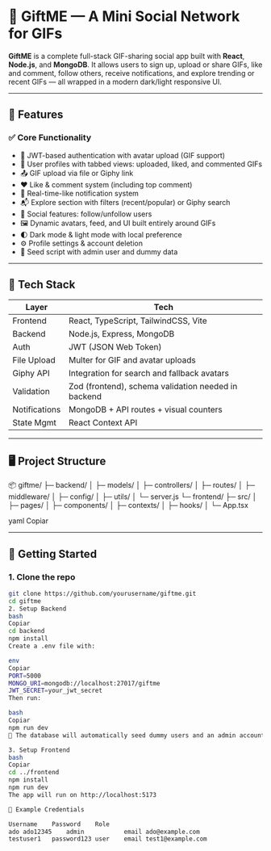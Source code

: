# 🎁 GiftME — A Mini Social Network for GIFs

**GiftME** is a complete full-stack GIF-sharing social app built with **React**, **Node.js**, and **MongoDB**. It allows users to sign up, upload or share GIFs, like and comment, follow others, receive notifications, and explore trending or recent GIFs — all wrapped in a modern dark/light responsive UI.

---

## 🚀 Features

### ✅ Core Functionality
- 🔐 JWT-based authentication with avatar upload (GIF support)
- 🧑 User profiles with tabbed views: uploaded, liked, and commented GIFs
- 📤 GIF upload via file or Giphy link
- ❤️ Like & comment system (including top comment)
- 🔔 Real-time-like notification system
- 📬 Explore section with filters (recent/popular) or Giphy search
- 🧵 Social features: follow/unfollow users
- 🖼️ Dynamic avatars, feed, and UI built entirely around GIFs
- 🌓 Dark mode & light mode with local preference
- ⚙️ Profile settings & account deletion
- 🧪 Seed script with admin user and dummy data

---

## 🧰 Tech Stack

| Layer     | Tech                          |
|-----------|-------------------------------|
| Frontend  | React, TypeScript, TailwindCSS, Vite |
| Backend   | Node.js, Express, MongoDB     |
| Auth      | JWT (JSON Web Token)          |
| File Upload | Multer for GIF and avatar uploads |
| Giphy API | Integration for search and fallback avatars |
| Validation | Zod (frontend), schema validation needed in backend |
| Notifications | MongoDB + API routes + visual counters |
| State Mgmt | React Context API            |

---

## 🖥️ Project Structure

📦 giftme/ ├─ backend/ │ ├─ models/ │ ├─ controllers/ │ ├─ routes/ │ ├─ middleware/ │ ├─ config/ │ ├─ utils/ │ └─ server.js └─ frontend/ ├─ src/ │ ├─ pages/ │ ├─ components/ │ ├─ contexts/ │ ├─ hooks/ │ └─ App.tsx

yaml
Copiar

---

## 🔧 Getting Started

### 1. Clone the repo

```bash
git clone https://github.com/yourusername/giftme.git
cd giftme
2. Setup Backend
bash
Copiar
cd backend
npm install
Create a .env file with:

env
Copiar
PORT=5000
MONGO_URI=mongodb://localhost:27017/giftme
JWT_SECRET=your_jwt_secret
Then run:

bash
Copiar
npm run dev
🧪 The database will automatically seed dummy users and an admin account (ado@example.com / Ador#123) on first run.

3. Setup Frontend
bash
Copiar
cd ../frontend
npm install
npm run dev
The app will run on http://localhost:5173

🧪 Example Credentials

Username	Password	Role
ado	ado12345	admin           email ado@example.com
testuser1	password123	user    email test1@example.com
